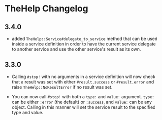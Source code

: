 # TheHelp Changelog #

## 3.4.0 ##

* added `TheHelp::Service#delegate_to_service` method that can be used inside a service definition
  in order to have the current service delegate to another service and use the other service's
  result as its own.

## 3.3.0 ##

* Calling `#stop!` with no arguments in a service definition will now check that a result was set
  with either `#result.success` or `#result.error` and raise `TheHelp::NoResultError` if no result
  was set.

* You can now call `#stop!` with both a `type:` and `value:` argument. `type:` can be either
  `:error` (the default) or `:success`, and `value:` can be any object. Calling in this manner
  will set the service result to the specified type and value.
